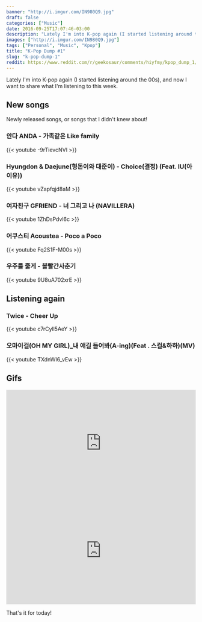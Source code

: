 ```yaml
---
banner: "http://i.imgur.com/IN980Q9.jpg"
draft: false
categories: ["Music"]
date: 2016-09-25T17:07:46-03:00
description: "Lately I'm into K-pop again (I started listening around the 00s), and now I want to share what I'm listening to this week."
images: ["http://i.imgur.com/IN980Q9.jpg"]
tags: ["Personal", "Music", "Kpop"]
title: "K-Pop Dump #1"
slug: "k-pop-dump-1"
reddit: https://www.reddit.com/r/geekosaur/comments/hiyfmy/kpop_dump_1/
---
```


Lately I'm into K-pop again (I started listening around the 00s), and now I want to share what I'm listening to this week.

<!--more-->

## New songs

Newly released songs, or songs that I didn't knew about!

### 안다 ANDA - 가족같은 Like family

{{< youtube -9rTievcNVI >}}

### Hyungdon & Daejune(형돈이와 대준이) - Choice(결정) (Feat. IU(아이유))

{{< youtube vZapfqjd8aM >}}

### 여자친구 GFRIEND - 너 그리고 나 (NAVILLERA)

{{< youtube 1ZhDsPdvl6c >}}

### 어쿠스티 Acoustea - Poco a Poco

{{< youtube Fq2S1F-M00s >}}


### 우주를 줄게 - 볼빨간사춘기

{{< youtube 9U8uA702xrE >}}

## Listening again

### Twice - Cheer Up

{{< youtube c7rCyll5AeY >}}

### 오마이걸(OH MY GIRL)_내 얘길 들어봐(A-ing)(Feat . 스컬&하하)(MV)

{{< youtube TXdnWI6_vEw >}}

## Gifs

<div style='position:relative;padding-bottom:56%'><iframe src='https://gfycat.com/ifr/GlisteningDeterminedAmericanbadger' frameborder='0' scrolling='no' width='100%' height='100%' style='position:absolute;top:0;left:0;' allowfullscreen></iframe></div>

<div style='position:relative;padding-bottom:57%'><iframe src='https://gfycat.com/ifr/WideeyedPolishedAlpinegoat' frameborder='0' scrolling='no' width='100%' height='100%' style='position:absolute;top:0;left:0;' allowfullscreen></iframe></div>

That's it for today!
